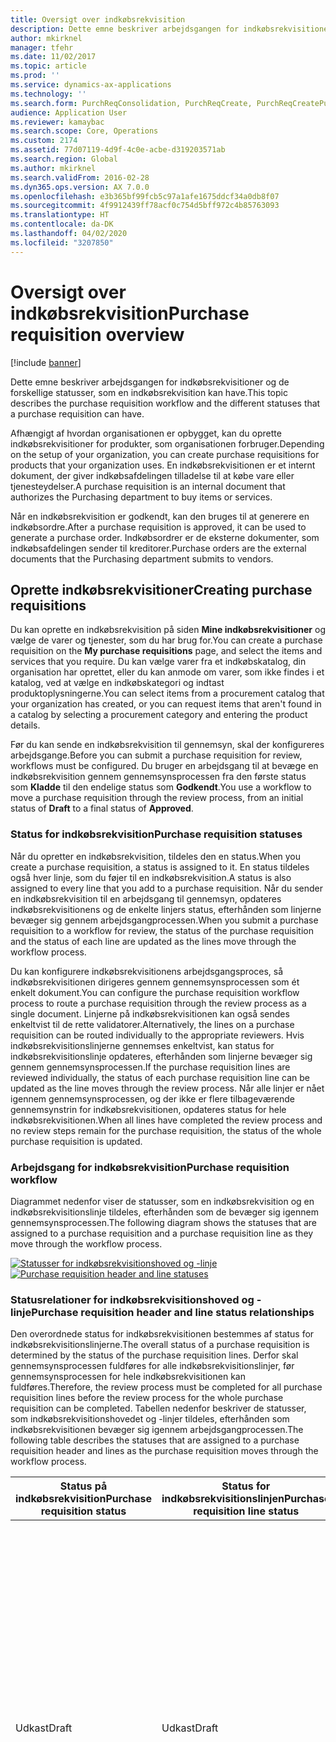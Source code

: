 ```yaml
---
title: Oversigt over indkøbsrekvisition
description: Dette emne beskriver arbejdsgangen for indkøbsrekvisitioner og de forskellige statusser, som en indkøbsrekvisition kan have.
author: mkirknel
manager: tfehr
ms.date: 11/02/2017
ms.topic: article
ms.prod: ''
ms.service: dynamics-ax-applications
ms.technology: ''
ms.search.form: PurchReqConsolidation, PurchReqCreate, PurchReqCreatePurchDetails, PurchReqCreatePurchListPage, PurchReqTable, PurchReqTableListPage
audience: Application User
ms.reviewer: kamaybac
ms.search.scope: Core, Operations
ms.custom: 2174
ms.assetid: 77d07119-4d9f-4c0e-acbe-d319203571ab
ms.search.region: Global
ms.author: mkirknel
ms.search.validFrom: 2016-02-28
ms.dyn365.ops.version: AX 7.0.0
ms.openlocfilehash: e3b365bf99fcb5c97a1afe1675ddcf34a0db8f07
ms.sourcegitcommit: 4f9912439ff78acf0c754d5bff972c4b85763093
ms.translationtype: HT
ms.contentlocale: da-DK
ms.lasthandoff: 04/02/2020
ms.locfileid: "3207850"
---
```

# <a name="purchase-requisition-overview"></a><span data-ttu-id="1f87b-103">Oversigt over indkøbsrekvisition</span><span class="sxs-lookup"><span data-stu-id="1f87b-103">Purchase requisition overview</span></span>

[!include [banner](../includes/banner.md)]

<span data-ttu-id="1f87b-104">Dette emne beskriver arbejdsgangen for indkøbsrekvisitioner og de forskellige statusser, som en indkøbsrekvisition kan have.</span><span class="sxs-lookup"><span data-stu-id="1f87b-104">This topic describes the purchase requisition workflow and the different statuses that a purchase requisition can have.</span></span>

<span data-ttu-id="1f87b-105">Afhængigt af hvordan organisationen er opbygget, kan du oprette indkøbsrekvisitioner for produkter, som organisationen forbruger.</span><span class="sxs-lookup"><span data-stu-id="1f87b-105">Depending on the setup of your organization, you can create purchase requisitions for products that your organization uses.</span></span> <span data-ttu-id="1f87b-106">En indkøbsrekvisitionen er et internt dokument, der giver indkøbsafdelingen tilladelse til at købe vare eller tjenesteydelser.</span><span class="sxs-lookup"><span data-stu-id="1f87b-106">A purchase requisition is an internal document that authorizes the Purchasing department to buy items or services.</span></span>  

<span data-ttu-id="1f87b-107">Når en indkøbsrekvisition er godkendt, kan den bruges til at generere en indkøbsordre.</span><span class="sxs-lookup"><span data-stu-id="1f87b-107">After a purchase requisition is approved, it can be used to generate a purchase order.</span></span> <span data-ttu-id="1f87b-108">Indkøbsordrer er de eksterne dokumenter, som indkøbsafdelingen sender til kreditorer.</span><span class="sxs-lookup"><span data-stu-id="1f87b-108">Purchase orders are the external documents that the Purchasing department submits to vendors.</span></span>

## <a name="creating-purchase-requisitions"></a><span data-ttu-id="1f87b-109">Oprette indkøbsrekvisitioner</span><span class="sxs-lookup"><span data-stu-id="1f87b-109">Creating purchase requisitions</span></span>
<span data-ttu-id="1f87b-110">Du kan oprette en indkøbsrekvisition på siden **Mine indkøbsrekvisitioner** og vælge de varer og tjenester, som du har brug for.</span><span class="sxs-lookup"><span data-stu-id="1f87b-110">You can create a purchase requisition on the **My purchase requisitions** page, and select the items and services that you require.</span></span> <span data-ttu-id="1f87b-111">Du kan vælge varer fra et indkøbskatalog, din organisation har oprettet, eller du kan anmode om varer, som ikke findes i et katalog, ved at vælge en indkøbskategori og indtast produktoplysningerne.</span><span class="sxs-lookup"><span data-stu-id="1f87b-111">You can select items from a procurement catalog that your organization has created, or you can request items that aren't found in a catalog by selecting a procurement category and entering the product details.</span></span>  

<span data-ttu-id="1f87b-112">Før du kan sende en indkøbsrekvisition til gennemsyn, skal der konfigureres arbejdsgange.</span><span class="sxs-lookup"><span data-stu-id="1f87b-112">Before you can submit a purchase requisition for review, workflows must be configured.</span></span> <span data-ttu-id="1f87b-113">Du bruger en arbejdsgang til at bevæge en indkøbsrekvisition gennem gennemsynsprocessen fra den første status som **Kladde** til den endelige status som **Godkendt**.</span><span class="sxs-lookup"><span data-stu-id="1f87b-113">You use a workflow to move a purchase requisition through the review process, from an initial status of **Draft** to a final status of **Approved**.</span></span>

### <a name="purchase-requisition-statuses"></a><span data-ttu-id="1f87b-114">Status for indkøbsrekvisition</span><span class="sxs-lookup"><span data-stu-id="1f87b-114">Purchase requisition statuses</span></span>

<span data-ttu-id="1f87b-115">Når du opretter en indkøbsrekvisition, tildeles den en status.</span><span class="sxs-lookup"><span data-stu-id="1f87b-115">When you create a purchase requisition, a status is assigned to it.</span></span> <span data-ttu-id="1f87b-116">En status tildeles også hver linje, som du føjer til en indkøbsrekvisition.</span><span class="sxs-lookup"><span data-stu-id="1f87b-116">A status is also assigned to every line that you add to a purchase requisition.</span></span> <span data-ttu-id="1f87b-117">Når du sender en indkøbsrekvisition til en arbejdsgang til gennemsyn, opdateres indkøbsrekvisitionens og de enkelte linjers status, efterhånden som linjerne bevæger sig gennem arbejdsgangprocessen.</span><span class="sxs-lookup"><span data-stu-id="1f87b-117">When you submit a purchase requisition to a workflow for review, the status of the purchase requisition and the status of each line are updated as the lines move through the workflow process.</span></span>  

<span data-ttu-id="1f87b-118">Du kan konfigurere indkøbsrekvisitionens arbejdsgangsproces, så indkøbsrekvisitionen dirigeres gennem gennemsynsprocessen som ét enkelt dokument.</span><span class="sxs-lookup"><span data-stu-id="1f87b-118">You can configure the purchase requisition workflow process to route a purchase requisition through the review process as a single document.</span></span> <span data-ttu-id="1f87b-119">Linjerne på indkøbsrekvisitionen kan også sendes enkeltvist til de rette validatorer.</span><span class="sxs-lookup"><span data-stu-id="1f87b-119">Alternatively, the lines on a purchase requisition can be routed individually to the appropriate reviewers.</span></span> <span data-ttu-id="1f87b-120">Hvis indkøbsrekvisitionslinjerne gennemses enkeltvist, kan status for indkøbsrekvisitionslinje opdateres, efterhånden som linjerne bevæger sig gennem gennemsynsprocessen.</span><span class="sxs-lookup"><span data-stu-id="1f87b-120">If the purchase requisition lines are reviewed individually, the status of each purchase requisition line can be updated as the line moves through the review process.</span></span> <span data-ttu-id="1f87b-121">Når alle linjer er nået igennem gennemsynsprocessen, og der ikke er flere tilbageværende gennemsynstrin for indkøbsrekvisitionen, opdateres status for hele indkøbsrekvisitionen.</span><span class="sxs-lookup"><span data-stu-id="1f87b-121">When all lines have completed the review process and no review steps remain for the purchase requisition, the status of the whole purchase requisition is updated.</span></span>

### <a name="purchase-requisition-workflow"></a><span data-ttu-id="1f87b-122">Arbejdsgang for indkøbsrekvisition</span><span class="sxs-lookup"><span data-stu-id="1f87b-122">Purchase requisition workflow</span></span>

<span data-ttu-id="1f87b-123">Diagrammet nedenfor viser de statusser, som en indkøbsrekvisition og en indkøbsrekvisitionslinje tildeles, efterhånden som de bevæger sig igennem gennemsynsprocessen.</span><span class="sxs-lookup"><span data-stu-id="1f87b-123">The following diagram shows the statuses that are assigned to a purchase requisition and a purchase requisition line as they move through the workflow process.</span></span>  

<span data-ttu-id="1f87b-124">[![Statusser for indkøbsrekvisitionshoved og -linje](./media/purchasereq_headerline_statuses.jpg)](./media/purchasereq_headerline_statuses.jpg)</span><span class="sxs-lookup"><span data-stu-id="1f87b-124">[![Purchase requisition header and line statuses](./media/purchasereq_headerline_statuses.jpg)](./media/purchasereq_headerline_statuses.jpg)</span></span>

### <a name="purchase-requisition-header-and-line-status-relationships"></a><span data-ttu-id="1f87b-125">Statusrelationer for indkøbsrekvisitionshoved og -linje</span><span class="sxs-lookup"><span data-stu-id="1f87b-125">Purchase requisition header and line status relationships</span></span>

<span data-ttu-id="1f87b-126">Den overordnede status for indkøbsrekvisitionen bestemmes af status for indkøbsrekvisitionslinjerne.</span><span class="sxs-lookup"><span data-stu-id="1f87b-126">The overall status of a purchase requisition is determined by the status of the purchase requisition lines.</span></span> <span data-ttu-id="1f87b-127">Derfor skal gennemsynsprocessen fuldføres for alle indkøbsrekvisitionslinjer, før gennemsynsprocessen for hele indkøbsrekvisitionen kan fuldføres.</span><span class="sxs-lookup"><span data-stu-id="1f87b-127">Therefore, the review process must be completed for all purchase requisition lines before the review process for the whole purchase requisition can be completed.</span></span> <span data-ttu-id="1f87b-128">Tabellen nedenfor beskriver de statusser, som indkøbsrekvisitionshovedet og -linjer tildeles, efterhånden som indkøbsrekvisitionen bevæger sig igennem arbejdsgangprocessen.</span><span class="sxs-lookup"><span data-stu-id="1f87b-128">The following table describes the statuses that are assigned to a purchase requisition header and lines as the purchase requisition moves through the workflow process.</span></span>

<table>
<thead>
<tr class="header">
<th><span data-ttu-id="1f87b-129">Status på indkøbsrekvisition</span><span class="sxs-lookup"><span data-stu-id="1f87b-129">Purchase requisition status</span></span></th>
<th><span data-ttu-id="1f87b-130">Status for indkøbsrekvisitionslinjen</span><span class="sxs-lookup"><span data-stu-id="1f87b-130">Purchase requisition line status</span></span></th>
<th><span data-ttu-id="1f87b-131">Beskrivelse</span><span class="sxs-lookup"><span data-stu-id="1f87b-131">Description</span></span></th>
</tr>
</thead>
<tbody>
<tr class="odd">
<td><span data-ttu-id="1f87b-132">Udkast</span><span class="sxs-lookup"><span data-stu-id="1f87b-132">Draft</span></span></td>
<td><span data-ttu-id="1f87b-133">Udkast</span><span class="sxs-lookup"><span data-stu-id="1f87b-133">Draft</span></span></td>
<td><span data-ttu-id="1f87b-134">Indkøbsrekvisitionen og indkøbsrekvisitionslinjen er oprettet, men de er ikke sendt til gennemsyn.</span><span class="sxs-lookup"><span data-stu-id="1f87b-134">The purchase requisition and purchase requisition line have been created, but they haven&#39;t been submitted for review.</span></span> <span data-ttu-id="1f87b-135">Indkøbsrekvisitioner og indkøbsrekvisitionslinjer, der har status <strong>Kladde</strong> kan ændres.</span><span class="sxs-lookup"><span data-stu-id="1f87b-135">Purchase requisitions and purchase requisition lines that have a status of <strong>Draft</strong> can be modified.</span></span> <span data-ttu-id="1f87b-136">En indkøbsrekvisition eller indkøbsrekvisitionslinje har også status som <strong>Kladde</strong>, hvis den er trukket tilbage, men ikke er sendt til gennemsyn igen.</span><span class="sxs-lookup"><span data-stu-id="1f87b-136">A purchase requisition or purchase requisition line also has a status of <strong>Draft</strong> if it has been recalled but hasn&#39;t been resubmitted for review.</span></span> <span data-ttu-id="1f87b-137"><strong>Bemærk:</strong> Du kan sende eller trække en indkøbsrekvisition tilbage på dokumentniveau.</span><span class="sxs-lookup"><span data-stu-id="1f87b-137"><strong>Note:</strong> You can submit or recall a purchase requisition at the document level.</span></span> <span data-ttu-id="1f87b-138">Du kan ikke sende eller tilbagekalde en enkelt indkøbsrekvisitionslinje.</span><span class="sxs-lookup"><span data-stu-id="1f87b-138">However, you can&#39;t submit or recall a single purchase requisition line.</span></span></td>
</tr>
<tr class="even">
<td><span data-ttu-id="1f87b-139">Til gennemsyn</span><span class="sxs-lookup"><span data-stu-id="1f87b-139">In review</span></span></td>
<td><ul>
<li><span data-ttu-id="1f87b-140">Til gennemsyn</span><span class="sxs-lookup"><span data-stu-id="1f87b-140">In review</span></span></li>
<li><span data-ttu-id="1f87b-141">Afvist</span><span class="sxs-lookup"><span data-stu-id="1f87b-141">Rejected</span></span></li>
</ul></td>
<td><span data-ttu-id="1f87b-142">Hvis arbejdsgangen er konfigureret til at dirigere indkøbsrekvisitionslinjerne til gennemsyn hos enkelte personer, kan hver enkelt linje have en status som <strong>Til gennemsyn</strong> eller <strong>Afvist</strong>.</span><span class="sxs-lookup"><span data-stu-id="1f87b-142">If the workflow has been configured to route purchase requisition lines to individual reviewers, each line can have a status of <strong>In review</strong> or <strong>Rejected</strong>.</span></span> <span data-ttu-id="1f87b-143">Indkøbsrekvisitionens status opdateres, når gennemsynsprocessen er gennemført for alle indkøbsrekvisitionslinjer, og der ikke er flere gennemsynstrin tilbage for indkøbsrekvisitionen.</span><span class="sxs-lookup"><span data-stu-id="1f87b-143">The purchase requisition status is updated when the review process is completed for all purchase requisition lines and no review steps remain for the purchase requisition.</span></span>
<ul>
<li><span data-ttu-id="1f87b-144"><strong>Til gennemsyn</strong> – Indkøbsrekvisitionslinjerne er sendt til gennemsyn.</span><span class="sxs-lookup"><span data-stu-id="1f87b-144"><strong>In review</strong> – The purchase requisition lines have been submitted for review.</span></span> <span data-ttu-id="1f87b-145">Når arbejdsgangsprocessen er fuldført for en indkøbsrekvisitionslinje, er dens status fortsat <strong>Til gennemsyn</strong>, indtil alle resterende indkøbsrekvisitionslinjer er gennemset.</span><span class="sxs-lookup"><span data-stu-id="1f87b-145">When the workflow process is completed for a purchase requisition line, the status of that line remains <strong>In review</strong> until all remaining purchase requisition lines have been reviewed.</span></span></li>
<li><span data-ttu-id="1f87b-146"><strong>Afvist</strong> – En indkøbsrekvisitionslinje er blevet afvist.</span><span class="sxs-lookup"><span data-stu-id="1f87b-146"><strong>Rejected</strong> – A purchase requisition line has been rejected.</span></span> <span data-ttu-id="1f87b-147">Afviste indkøbsrekvisitionslinjer kan ændres og sendes til godkendelse igen.</span><span class="sxs-lookup"><span data-stu-id="1f87b-147">Purchase requisition lines that are rejected can be modified and resubmitted.</span></span></li>
</ul>
<span data-ttu-id="1f87b-148">Hvis du sender en indkøbsrekvisitionslinje igen, efter at den blev afvist, starter gennemsynsprocessen for alle linjer i indkøbsrekvisitionen, som stadig er til gennemsyn, forfra.</span><span class="sxs-lookup"><span data-stu-id="1f87b-148">If you resubmit a purchase requisition line that has been rejected, the review process starts over for all lines in the purchase requisition that are still in review.</span></span> </br><span data-ttu-id="1f87b-149"><strong>Bemærk:</strong> Du kan trække en indkøbsrekvisition tilbage, selvom den allerede er sendt.</span><span class="sxs-lookup"><span data-stu-id="1f87b-149"><strong>Note:</strong> You can recall a purchase requisition that has already been submitted.</span></span> <span data-ttu-id="1f87b-150">Når du trækker en indkøbsrekvisition tilbage, tilbagekaldes alle andre indkøbsrekvisitionslinjer samtidig.</span><span class="sxs-lookup"><span data-stu-id="1f87b-150">When you recall a purchase requisition, all other purchase requisition lines are also recalled.</span></span> <span data-ttu-id="1f87b-151">Indkøbsrekvisitionslinjer, der er trukket tilbage, kan slettes.</span><span class="sxs-lookup"><span data-stu-id="1f87b-151">Purchase requisition lines that have been recalled can be deleted.</span></span></td>
</tr>
<tr class="odd">
<td><span data-ttu-id="1f87b-152">Afvist</span><span class="sxs-lookup"><span data-stu-id="1f87b-152">Rejected</span></span></td>
<td><span data-ttu-id="1f87b-153">Afvist</span><span class="sxs-lookup"><span data-stu-id="1f87b-153">Rejected</span></span></td>
<td><span data-ttu-id="1f87b-154">Indkøbsrekvisition og alle indkøbsrekvisitionslinjer er blevet afvist.</span><span class="sxs-lookup"><span data-stu-id="1f87b-154">The purchase requisition and all purchase requisition lines have been rejected.</span></span> <span data-ttu-id="1f87b-155">Indkøbsrekvisitionerne og indkøbsrekvisitionslinjer, der er afvist, kan sendes igen.</span><span class="sxs-lookup"><span data-stu-id="1f87b-155">Purchase requisitions and purchase requisition lines that have been rejected can be resubmitted.</span></span></td>
</tr>
<tr class="even">
<td><span data-ttu-id="1f87b-156">Godkendt</span><span class="sxs-lookup"><span data-stu-id="1f87b-156">Approved</span></span></td>
<td><ul>
<li><span data-ttu-id="1f87b-157">Godkendt</span><span class="sxs-lookup"><span data-stu-id="1f87b-157">Approved</span></span></li>
<li><span data-ttu-id="1f87b-158">Annulleret</span><span class="sxs-lookup"><span data-stu-id="1f87b-158">Cancelled</span></span></li>
<li><span data-ttu-id="1f87b-159">Lukket</span><span class="sxs-lookup"><span data-stu-id="1f87b-159">Closed</span></span></li>
</ul></td>
<td><span data-ttu-id="1f87b-160">Alle indkøbsrekvisitionslinjer er gennemført i gennemsynsprocessen, og indkøbsrekvisitionen skal ikke igennem flere gennemsynstrin.</span><span class="sxs-lookup"><span data-stu-id="1f87b-160">All purchase requisition lines have completed the review process, and there are no more review steps for the purchase requisition.</span></span>
<ul>
<li><span data-ttu-id="1f87b-161"><strong>Godkendt</strong> – Gennemsynsprocessen er fuldført for indkøbsrekvisitionslinjen, og linjen er blevet godkendt.</span><span class="sxs-lookup"><span data-stu-id="1f87b-161"><strong>Approved</strong> – The review process for a purchase requisition line has been completed, and the line is approved.</span></span></li>
<li><span data-ttu-id="1f87b-162"><strong>Annulleret</strong> – Indkøbsrekvisitionslinjen er godkendt, men blev annulleret, fordi der ikke længere er brug for den.</span><span class="sxs-lookup"><span data-stu-id="1f87b-162"><strong>Cancelled</strong> – The purchase requisition line was approved, but it has been canceled because it&#39;s no longer required.</span></span> <span data-ttu-id="1f87b-163">Kun godkendte indkøbsrekvisitionslinjer kan annulleres.</span><span class="sxs-lookup"><span data-stu-id="1f87b-163">Only purchase requisition lines that have been approved can be canceled.</span></span></li>
<li><span data-ttu-id="1f87b-164"><strong>Lukket</strong> – Indkøbsrekvisitionslinjen er godkendt, og dokumenter er blevet genereret, afhængigt af formålet med rekvisitionen.</span><span class="sxs-lookup"><span data-stu-id="1f87b-164"><strong>Closed</strong> – The purchase requisition line was approved, and documents have been generated, depending on the requisition purpose.</span></span>
<ul>
<li><span data-ttu-id="1f87b-165">Hvis rekvisitionsformålet er forbrug, oprettes der en indkøbsordre for indkøbsrekvisitionslinjen.</span><span class="sxs-lookup"><span data-stu-id="1f87b-165">If the requisition purpose is consumption, a purchase order has been generated for the purchase requisition line.</span></span></li>
<li><span data-ttu-id="1f87b-166">Hvis formålet med rekvisitionen genopfyldning, er der oprettet et eller flere dokumenter.</span><span class="sxs-lookup"><span data-stu-id="1f87b-166">If the requisition purpose is replenishment, one or more fulfillment documents have been generated.</span></span></li>
</ul></li>
</ul></td>
</tr>
<tr class="odd">
<td><span data-ttu-id="1f87b-167">Annulleret</span><span class="sxs-lookup"><span data-stu-id="1f87b-167">Cancelled</span></span></td>
<td><span data-ttu-id="1f87b-168">Annulleret</span><span class="sxs-lookup"><span data-stu-id="1f87b-168">Cancelled</span></span></td>
<td><span data-ttu-id="1f87b-169">Indkøbsrekvisition og alle indkøbsrekvisitionslinjer er blevet annulleret.</span><span class="sxs-lookup"><span data-stu-id="1f87b-169">The purchase requisition and all purchase requisition lines have been canceled.</span></span></br> <span data-ttu-id="1f87b-170"><strong>Bemærk:</strong> Hvis du ikke længere har brug for en vare på en indkøbsrekvisitionslinje, skal du annullere indkøbsrekvisitionslinjen, hvis den allerede er godkendt.</span><span class="sxs-lookup"><span data-stu-id="1f87b-170"><strong>Note:</strong> If you no longer require an item that is on a purchase requisition line, you must cancel the purchase requisition line if it has already been approved.</span></span> <span data-ttu-id="1f87b-171">Kun godkendte indkøbsrekvisitionslinjer kan annulleres.</span><span class="sxs-lookup"><span data-stu-id="1f87b-171">Only purchase requisition lines that have been approved can be canceled.</span></span> <span data-ttu-id="1f87b-172">Hvis der er indkøbsrekvisitionslinjer, som stadig er til gennemsyn, har indkøbsrekvisitionen statussen <strong>Til gennemsyn</strong>.</span><span class="sxs-lookup"><span data-stu-id="1f87b-172">If any purchase requisition lines are in review, the purchase requisition will have a status of <strong>In review</strong>.</span></span> <span data-ttu-id="1f87b-173">I dette tilfælde kan du trække indkøbsrekvisitionen tilbage og slette den relevante indkøbsrekvisitionslinje.</span><span class="sxs-lookup"><span data-stu-id="1f87b-173">In this case, you can recall the purchase requisition and delete the appropriate purchase requisition line.</span></span></td>
</tr>
<tr class="even">
<td><span data-ttu-id="1f87b-174">Lukket</span><span class="sxs-lookup"><span data-stu-id="1f87b-174">Closed</span></span></td>
<td><ul>
<li><span data-ttu-id="1f87b-175">Lukket</span><span class="sxs-lookup"><span data-stu-id="1f87b-175">Closed</span></span></li>
<li><span data-ttu-id="1f87b-176">Annulleret</span><span class="sxs-lookup"><span data-stu-id="1f87b-176">Cancelled</span></span></li>
</ul></td>
<td><span data-ttu-id="1f87b-177">Indkøbsrekvisitionen er lukket, og et eller flere færdiggørelsesdokumenter er blevet oprettet.</span><span class="sxs-lookup"><span data-stu-id="1f87b-177">The purchase requisition is closed, and one or more fulfillment documents have been generated.</span></span>
<ul>
<li><span data-ttu-id="1f87b-178"><strong>Lukket</strong> – Indkøbsrekvisitionslinjen er godkendt, og dokumenter er blevet genereret, afhængigt af formålet med rekvisitionen.</span><span class="sxs-lookup"><span data-stu-id="1f87b-178"><strong>Closed</strong> – The purchase requisition line was approved, and documents have been generated, depending on the requisition purpose.</span></span>
<ul>
<li><span data-ttu-id="1f87b-179">Hvis rekvisitionsformålet er forbrug, oprettes der en indkøbsordre for indkøbsrekvisitionslinjen.</span><span class="sxs-lookup"><span data-stu-id="1f87b-179">If the requisition purpose is consumption, a purchase order has been generated for the purchase requisition line.</span></span></li>
<li><span data-ttu-id="1f87b-180">Hvis formålet med rekvisitionen genopfyldning, er der oprettet et eller flere dokumenter.</span><span class="sxs-lookup"><span data-stu-id="1f87b-180">If the requisition purpose is replenishment, one or more fulfillment documents have been generated.</span></span></li>
</ul></li>
<li><span data-ttu-id="1f87b-181"><strong>Annulleret</strong> – Indkøbsrekvisitionslinjen er godkendt, men blev annulleret, fordi der ikke længere er brug for den.</span><span class="sxs-lookup"><span data-stu-id="1f87b-181"><strong>Cancelled</strong> – The purchase requisition line was approved, but it has been canceled because it&#39;s no longer required.</span></span> <span data-ttu-id="1f87b-182">Kun godkendte indkøbsrekvisitionslinjer kan annulleres.</span><span class="sxs-lookup"><span data-stu-id="1f87b-182">Only purchase requisition lines that have been approved can be canceled.</span></span></li>
</ul><span data-ttu-id="1f87b-183">
<strong>Bemærk:</strong> Hvis du ikke længere har brug for en vare på en indkøbsrekvisitionslinje, som er lukket, skal du annullere linjen i det færdiggørelsesdokument, der blev genereret til indkøbsrekvisitionslinjen.</span><span class="sxs-lookup"><span data-stu-id="1f87b-183">
<strong>Note:</strong> If you no longer require an item on a purchase requisition line that has been closed, you must cancel the line on the fulfillment document that was generated for the purchase requisition line.</span></span></td>
</tr>
</tbody>
</table>

## <a name="distributing-costs-to-multiple-financial-accounts"></a><span data-ttu-id="1f87b-184">Fordele omkostninger på flere finanskonti</span><span class="sxs-lookup"><span data-stu-id="1f87b-184">Distributing costs to multiple financial accounts</span></span>
<span data-ttu-id="1f87b-185">Du kan fordele omkostningerne for et produkt i en indkøbsrekvisition på flere finanskonti.</span><span class="sxs-lookup"><span data-stu-id="1f87b-185">You can distribute the cost of a product that is included in a purchase requisition to multiple financial accounts.</span></span> <span data-ttu-id="1f87b-186">Hvis organisationen bruger dimensioner, f.eks. bærere eller afdelinger, kan du fordele omkostningen for et produkt til dimensioner for finanskonti.</span><span class="sxs-lookup"><span data-stu-id="1f87b-186">If your organization uses dimensions, such as cost centers and departments, you can distribute the cost of a product to dimensions for financial accounts.</span></span>

## <a name="requisition-purposes"></a><span data-ttu-id="1f87b-187">Rekvisitionsformål</span><span class="sxs-lookup"><span data-stu-id="1f87b-187">Requisition purposes</span></span>
<span data-ttu-id="1f87b-188">Rekvisitionsformål gør processen med at opfylde rekvisitionsbehov mere fleksibel.</span><span class="sxs-lookup"><span data-stu-id="1f87b-188">Requisition purposes make the process of fulfilling requisition demand more flexible.</span></span> <span data-ttu-id="1f87b-189">Når du opretter en rekvisition, kan du tildele den ét af to formål: forbrug eller genopfyldning.</span><span class="sxs-lookup"><span data-stu-id="1f87b-189">When you create a requisition, you can assign one of two purposes to it: consumption or replenishment.</span></span> <span data-ttu-id="1f87b-190">Afhængigt af rekvisitionsformålet og opsætningen af din organisation, kan rekvisitionsbehov opfyldes af en indkøbsordre, en flytteordre, en produktionsordre eller kanban.</span><span class="sxs-lookup"><span data-stu-id="1f87b-190">Depending on the requisition purpose and the setup of your organization, requisition demand can be fulfilled by a purchase order, transfer order, production order, or kanban.</span></span>  

<span data-ttu-id="1f87b-191">I indkøbspolitikker kan du styre de tilgængelige indkøbsrekvisitionsformål, når der oprettes en rekvisition til organisationen.</span><span class="sxs-lookup"><span data-stu-id="1f87b-191">In the procurement policies, you can control the requisition purposes that are available when a requisition is created for your organization.</span></span>

### <a name="requisitions-that-have-a-purpose-of-consumption"></a><span data-ttu-id="1f87b-192">Rekvisitioner med formålet forbrug</span><span class="sxs-lookup"><span data-stu-id="1f87b-192">Requisitions that have a purpose of consumption</span></span>

<span data-ttu-id="1f87b-193">En rekvisition, der har formålet forbrug, repræsenterer et behov for varer eller tjenester, der skal bruges internt i organisationen.</span><span class="sxs-lookup"><span data-stu-id="1f87b-193">A requisition that has a purpose of consumption represents demand for items or services that will be used internally by your organization.</span></span> <span data-ttu-id="1f87b-194">Det behov, der er oprettet af denne type rekvisitionen, opfyldes altid af en indkøbsordre.</span><span class="sxs-lookup"><span data-stu-id="1f87b-194">The demand that is created by this kind of requisition is always fulfilled by a purchase order.</span></span> <span data-ttu-id="1f87b-195">Hvis Supply Chain Management er konfigureret til at oprette indkøbsordrer automatisk, oprettes der indkøbsordrer, når indkøbsrekvisitionen er godkendt.</span><span class="sxs-lookup"><span data-stu-id="1f87b-195">If Supply Chain Management is set up to automatically generate purchase orders, purchase orders are created after the purchase requisition is approved.</span></span>

### <a name="requisitions-that-have-a-purpose-of-replenishment"></a><span data-ttu-id="1f87b-196">Rekvisitioner med formålet genopfyldning</span><span class="sxs-lookup"><span data-stu-id="1f87b-196">Requisitions that have a purpose of replenishment</span></span>

<span data-ttu-id="1f87b-197">En rekvisition, der har formålet genopfyldning, repræsenterer et behov for genopfyldning af lageret.</span><span class="sxs-lookup"><span data-stu-id="1f87b-197">A requisition that has a purpose of replenishment represents demand to replenish inventory.</span></span> <span data-ttu-id="1f87b-198">Du opretter f.eks. en rekvisition for at genopfylde varer, så de kan sælges til en bestemt detaillokalitet på et bestemt tidspunkt.</span><span class="sxs-lookup"><span data-stu-id="1f87b-198">For example, you create a requisition to replenish items so that they can be sold at a specific retail location at a specific time.</span></span> <span data-ttu-id="1f87b-199">Det behov, der oprettes af denne slags rekvisition kan opfyldes af en købsordre, en flytteordre, en produktionsordre eller kanban.</span><span class="sxs-lookup"><span data-stu-id="1f87b-199">The demand that is created by this kind of requisition can be fulfilled by a purchase order, transfer order, production order, or kanban.</span></span>  

<span data-ttu-id="1f87b-200">Når formålet med rekvisitionen er genopfyldning, udtrykkes behovet som en mængde i stedet for et beløb.</span><span class="sxs-lookup"><span data-stu-id="1f87b-200">When the requisition purpose is replenishment, demand is expressed as a quantity instead of a monetary amount.</span></span> <span data-ttu-id="1f87b-201">Derfor gælder behæftelsesregnskab, budgetstyring, forretningsregler for fastlæggelse af anlægsaktiver (BRAD), projektregnskab og eventuelle relaterede regler ikke.</span><span class="sxs-lookup"><span data-stu-id="1f87b-201">Therefore, encumbrance accounting, budgetary control, business rules for fixed asset determination (BRAD), project accounting, and any related rules don't apply.</span></span> <span data-ttu-id="1f87b-202">Kun produkter, der er på lager og frigivet til den angivne juridiske enhed, kan opfylde genopfyldningsrekvisitionsbehovet.</span><span class="sxs-lookup"><span data-stu-id="1f87b-202">Only products that are stocked and released to the specified legal entity can fulfill replenishment requisition demand.</span></span> <span data-ttu-id="1f87b-203">For at definere de produkter, der er tilgængelige, når formålet med rekvisitionen er genopfyldning, skal du bruge siden **Regel for adgang til genopfyldningskategori**.</span><span class="sxs-lookup"><span data-stu-id="1f87b-203">To define the products that are available when the requisition purpose is replenishment, use the **Replenishment category access policy rule** page.</span></span>  

<span data-ttu-id="1f87b-204">Hvis du vil bruge indkøbsrekvisitioner med formålet genopfyldning, skal du konfigurere behovsplanlægning til at omfatte rekvisitionsbehov.</span><span class="sxs-lookup"><span data-stu-id="1f87b-204">To use purchase requisitions that have a purpose of replenishment, you must set up master scheduling to include requisition demand.</span></span> <span data-ttu-id="1f87b-205">Genopfyldningsmetoden for det behov, der er oprettet af denne slags rekvisition, bestemmes derpå automatisk baseret på de forsyningspolitikker, der er konfigureret for varerne i din organisation og planlagt ved hjælp af behovsplanlægning.</span><span class="sxs-lookup"><span data-stu-id="1f87b-205">The fulfillment method for the demand that is created by this kind of requisition is then determined automatically, based on the supply policies that have been set up for the items in your organization and planned by using master scheduling.</span></span>

## <a name="purchase-requisitions-and-requests-for-quotation"></a><span data-ttu-id="1f87b-206">Indkøbsrekvisitioner og anmodninger om tilbud</span><span class="sxs-lookup"><span data-stu-id="1f87b-206">Purchase requisitions and requests for quotation</span></span>
<span data-ttu-id="1f87b-207">I nogle tilfælde skal du starte en tilbudsanmodningsproces (RFQ) for at identificere kreditoren og prisen for produkter, der er anmodet om i en indkøbsrekvisition.</span><span class="sxs-lookup"><span data-stu-id="1f87b-207">In some cases, you must start a request for quotation (RFQ) process to identify the vendor and price for products that are requested in a purchase requisition.</span></span> <span data-ttu-id="1f87b-208">En tilbudsanmodning kan oprettes, når indkøbsrekvisitionen er til gennemsyn.</span><span class="sxs-lookup"><span data-stu-id="1f87b-208">An RFQ can be generated when the purchase requisition is in review.</span></span> <span data-ttu-id="1f87b-209">Når du accepterer et tilbud, overføres oplysninger om kreditor, pris og så videre til rekvisitionen.</span><span class="sxs-lookup"><span data-stu-id="1f87b-209">When you accept a bid, information about the vendor, price, and so on, is transferred to the requisition.</span></span>  

<span data-ttu-id="1f87b-210">Du kan sætte en indkøbsrekvisition på hold ved at vælge afkrydsningsfeltet **På hold** på siden **Oplysninger om indkøbsrekvisition**.</span><span class="sxs-lookup"><span data-stu-id="1f87b-210">You can put a purchase requisition on hold by selecting the **On hold** check box on the **Purchase requisition details** page.</span></span> <span data-ttu-id="1f87b-211">Behandling af indkøbsrekvisitionen kan kun fortsætte, når du fjerner spærringen ved at fjerne markeringen i afkrydsningsfeltet.</span><span class="sxs-lookup"><span data-stu-id="1f87b-211">Processing of the purchase requisition can continue only after you remove the hold by clearing the check box.</span></span>  

> [!NOTE]
> <span data-ttu-id="1f87b-212">I e-indkøb kan tilbudsanmodningen for indkøbsrekvisitionen give leverandører mulighed for at tilføje alternative linjer.</span><span class="sxs-lookup"><span data-stu-id="1f87b-212">In eProcurement, the RFQ for your purchase requisition might allow vendors to add alternate lines.</span></span> <span data-ttu-id="1f87b-213">I dette tilfælde afspejler din indkøbsrekvisition godkendte alternativer.</span><span class="sxs-lookup"><span data-stu-id="1f87b-213">In this case, your purchase requisition will reflect approved alternates.</span></span>

## <a name="demand-consolidation"></a><span data-ttu-id="1f87b-214">Efterspørgselskonsolidering</span><span class="sxs-lookup"><span data-stu-id="1f87b-214">Demand consolidation</span></span>
<span data-ttu-id="1f87b-215">Du kan forbedre din forhandlingsposition over for dine kreditorer og dermed opnå bedre priser, lavere forsendelses- og administrationsomkostninger samt lavere faste omkostninger ved at konsolidere indkøbsrekvisitionslinjer fra flere indkøbsrekvisitioner.</span><span class="sxs-lookup"><span data-stu-id="1f87b-215">By consolidating purchase requisition lines from multiple purchase requisitions, you can increase your negotiating power with your vendors to achieve better pricing, lower shipping and handling costs, and reduced overhead costs.</span></span>  

<span data-ttu-id="1f87b-216">Indkøbsrekvisitionslinjer er kun berettiget til efterspørgselskonsolidering, hvis følgende udsagn er sande:</span><span class="sxs-lookup"><span data-stu-id="1f87b-216">Purchase requisition lines are eligible for demand consolidation only if the following statements are true:</span></span>

-   <span data-ttu-id="1f87b-217">Indkøbsrekvisitionen er blevet godkendt.</span><span class="sxs-lookup"><span data-stu-id="1f87b-217">The purchase requisition has been approved.</span></span>
-   <span data-ttu-id="1f87b-218">Indkøbsrekvisitionen opfylder indkøbspolitikkens regelkriterier for manuel behandling og efterspørgselskonsolidering.</span><span class="sxs-lookup"><span data-stu-id="1f87b-218">The purchase requisition meets the purchasing policy rule criteria for manual processing and demand consolidation.</span></span>

<span data-ttu-id="1f87b-219">Godkendte indkøbsrekvisitionslinjer, der opfylder kriterierne for manuel behandling, der er angivet på siden **Frigiv godkendte indkøbsrekvisitioner**.</span><span class="sxs-lookup"><span data-stu-id="1f87b-219">Approved purchase requisition lines that meet the criteria for manual processing are listed on the **Release approved purchase requisitions** page.</span></span> <span data-ttu-id="1f87b-220">Hvis en indkøbsrekvisitionslinje også opfylder kriterierne for efterspørgselskonsolidering, kan linjen føjes til en konsolideringsmulighed.</span><span class="sxs-lookup"><span data-stu-id="1f87b-220">If a purchase requisition line also meets the criteria for demand consolidation, the line can be added to a consolidation opportunity.</span></span>  

<span data-ttu-id="1f87b-221">En konsolideringsmulighed er en gruppe af indkøbsrekvisitionslinjer, der er grupperet sammen, således at indkøberen kan forhandle den bedste handel med leverandørerne.</span><span class="sxs-lookup"><span data-stu-id="1f87b-221">A consolidation opportunity is a set of purchase requisition lines that are grouped together, so that the purchasing professional can negotiate the best deal with vendors.</span></span> <span data-ttu-id="1f87b-222">Indkøbsrekvisitionslinjer, du vælger til en konsolideringsmulighed, vises på siden **Konsolidering af indkøbsrekvisition**.</span><span class="sxs-lookup"><span data-stu-id="1f87b-222">Purchase requisition lines that you select for a consolidation opportunity appear on the **Purchase requisition consolidation** page.</span></span> <span data-ttu-id="1f87b-223">Du kan redigere linjer på denne side, hvis der kræves ændringer.</span><span class="sxs-lookup"><span data-stu-id="1f87b-223">You can modify the lines on this page, if changes are required.</span></span> <span data-ttu-id="1f87b-224">Du kan også føje nye linjer til konsolideringsmuligheden eller fjerne eksisterende linjer fra.</span><span class="sxs-lookup"><span data-stu-id="1f87b-224">You can also add new lines to the consolidation opportunity or remove existing lines.</span></span>  

<span data-ttu-id="1f87b-225">Efter du har føjet rekvisitionslinjerne til en konsolideringsmulighed og foretaget ændringer, der er behov for, kan du oprette en indkøbsordre for de konsoliderede indkøbsrekvisitionslinjer.</span><span class="sxs-lookup"><span data-stu-id="1f87b-225">After you add requisition lines to a consolidation opportunity and make any changes that you require, you can create a purchase order for the consolidated purchase requisition lines.</span></span>  

> [!NOTE]
> <span data-ttu-id="1f87b-226">Ændringer, du laver til en indkøbsrekvisitionslinje på siden **Konsolidering af indkøbsrekvisition**, afspejles på den indkøbsordre, du opretter.</span><span class="sxs-lookup"><span data-stu-id="1f87b-226">Changes that you make to a purchase requisition line on the **Purchase requisition consolidation** page are reflected on the purchase order that you create.</span></span> <span data-ttu-id="1f87b-227">I indkøbsrekvisitionen forbliver linjen dog uændret, således at dens historik bevares.</span><span class="sxs-lookup"><span data-stu-id="1f87b-227">However, the line remains unchanged in the purchase requisition, so that its history is preserved.</span></span>  

<span data-ttu-id="1f87b-228">Du kan oprette en indkøbsordre for indkøbsrekvisitionslinjer, der ikke er berettiget til efterspørgselskonsolidering, eller som ikke er valgt til en konsolideringsmulighed, ved manuelt at behandle linjerne.</span><span class="sxs-lookup"><span data-stu-id="1f87b-228">To create a purchase order for purchase requisition lines that aren't eligible for demand consolidation or aren't selected for a consolidation opportunity, you must process the lines manually.</span></span>

### <a name="consolidating-purchase-requisition-lines"></a><span data-ttu-id="1f87b-229">Konsoliderende indkøbsrekvisitionslinjer</span><span class="sxs-lookup"><span data-stu-id="1f87b-229">Consolidating purchase requisition lines</span></span>

<span data-ttu-id="1f87b-230">Processen til efterspørgselskonsolidering starter, når en indkøbsrekvisition godkendes i en arbejdsgang, og hvis budgetstyring er konfigurer for din organisation, når budgetreservationerne og forudgående behæftelser er blevet registreret.</span><span class="sxs-lookup"><span data-stu-id="1f87b-230">The process for demand consolidation starts when a purchase requisition is approved in a workflow and, if budget control is configured for your organization, when the budget reservations and pre-encumbrances have been recorded.</span></span> <span data-ttu-id="1f87b-231">Det følgende diagram viser procesforløbet for efterspørgselskonsolidering.</span><span class="sxs-lookup"><span data-stu-id="1f87b-231">The following diagram shows the process flow for demand consolidation.</span></span>  

<span data-ttu-id="1f87b-232">[![Procesforløb for efterspørgselskonsolidering](./media/demand-consolidation.gif)](./media/demand-consolidation.gif)</span><span class="sxs-lookup"><span data-stu-id="1f87b-232">[![Process flow for demand consolidation](./media/demand-consolidation.gif)](./media/demand-consolidation.gif)</span></span>  

<span data-ttu-id="1f87b-233">Følg disse trin for at konsolidere godkendte indkøbsrekvisitionslinjer:</span><span class="sxs-lookup"><span data-stu-id="1f87b-233">To consolidate approved purchase requisition lines, follow these steps:</span></span>

1.  <span data-ttu-id="1f87b-234">Gennemse godkendte rekvisitionslinjer, der er blevet gemt til manuel behandling, og som er berettiget til efterspørgselskonsolidering.</span><span class="sxs-lookup"><span data-stu-id="1f87b-234">Review approved requisition lines that have been held for manual processing, and that are eligible for demand consolidation.</span></span>
2.  <span data-ttu-id="1f87b-235">Vælg linjer, der skal føjes til en konsolideringsmulighed.</span><span class="sxs-lookup"><span data-stu-id="1f87b-235">Select lines to add to a consolidation opportunity.</span></span>
3.  <span data-ttu-id="1f87b-236">Opret en ny konsolideringsmulighed, eller føj rekvisitionslinjer til en eksisterende konsolideringsmulighed.</span><span class="sxs-lookup"><span data-stu-id="1f87b-236">Create a new consolidation opportunity, or add requisition lines to an existing consolidation opportunity.</span></span>
4.  <span data-ttu-id="1f87b-237">Foretag de påkrævede ændringer af rekvisitionslinjerne, og fjern de rekvisitionsvarelinjer, som du ikke længere ønsker at inkludere i konsolideringsmuligheden.</span><span class="sxs-lookup"><span data-stu-id="1f87b-237">Make any required changes to the requisition lines, and remove requisition line items that you no longer want to include in the consolidation opportunity.</span></span>
5.  <span data-ttu-id="1f87b-238">Opret indkøbsordrer for konsoliderede rekvisitionslinjer eller for indkøbsrekvisitionslinjer i en konsolideringsmulighed.</span><span class="sxs-lookup"><span data-stu-id="1f87b-238">Create purchase orders for consolidated requisition lines or for purchase requisition lines in a consolidation opportunity.</span></span>


<a name="additional-resources"></a><span data-ttu-id="1f87b-239">Yderligere ressourcer</span><span class="sxs-lookup"><span data-stu-id="1f87b-239">Additional resources</span></span>
--------

[<span data-ttu-id="1f87b-240">Oprette en forbrugsrekvisition</span><span class="sxs-lookup"><span data-stu-id="1f87b-240">Create a requisition for consumption</span></span>](tasks/create-requisition-consumption.md)

[<span data-ttu-id="1f87b-241">Arbejdsgang for indkøbsrekvisitioner</span><span class="sxs-lookup"><span data-stu-id="1f87b-241">Purchase requisition workflow</span></span>](purchase-requisitions-workflow.md)



